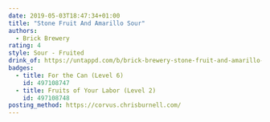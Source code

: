 ```yaml
---
date: 2019-05-03T18:47:34+01:00
title: "Stone Fruit And Amarillo Sour"
authors:
  - Brick Brewery
rating: 4
style: Sour - Fruited
drink_of: https://untappd.com/b/brick-brewery-stone-fruit-and-amarillo-sour/3185116
badges:
  - title: For the Can (Level 6)
    id: 497108747
  - title: Fruits of Your Labor (Level 2)
    id: 497108748
posting_method: https://corvus.chrisburnell.com/
---
```

